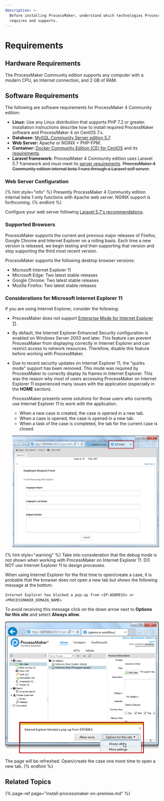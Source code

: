 ```yaml
---
description: >-
  Before installing ProcessMaker, understand which technologies ProcessMaker
  requires and supports.
---
```


# Requirements

## Hardware Requirements

The ProcessMaker Community edition supports any computer with a modern CPU, an Internet connection, and 2 GB of RAM.

## Software Requirements

The following are software requirements for ProcessMaker 4 Community edition:

* **Linux:** Use any Linux distribution that supports PHP 7.2 or greater. Installation instructions describe how to install required ProcessMaker software and ProcessMaker 4 on CentOS 7.x.
* **Database:** [MySQL Community Server edition 5.7](install-required-software.md#install-mysql-community-server-edition).
* **Web Server:** Apache or NGINX + PHP-FPM.
* **Container:** [Docker Community Edition \(CE\) for CentOS](https://docs.docker.com/install/linux/docker-ce/centos/) and its [requirements](https://docs.docker.com/install/linux/docker-ce/centos/#os-requirements).
* **Laravel framework:** ProcessMaker 4 Community edition uses Laravel 5.7 framework and must meet its [server requirements](https://laravel.com/docs/5.7/installation#server-requirements). ~~ProcessMaker 4 Community edition internal beta 1 runs through a Laravel self server.~~

### Web Server Configuration

{% hint style="info" %}
Presently ProcessMaker 4 Community edition internal beta 1 only functions with Apache web server. NGINX support is forthcoming.
{% endhint %}

Configure your web server following [Laravel 5.7's recommendations](https://laravel.com/docs/5.7/installation#web-server-configuration).

### Supported Browsers

ProcessMaker supports the current and previous major releases of Firefox, Google Chrome and Internet Explorer on a rolling basis. Each time a new version is released, we begin testing and then supporting that version and stop supporting the third most recent version.

 ProcessMaker supports the following desktop browser versions:

* Microsoft Internet Explorer 11
* Microsoft Edge:  Two latest stable releases
* Google Chrome:  Two latest stable releases
* Mozilla Firefox:  Two latest stable releases

### Considerations for Microsoft Internet Explorer 11

If you are using Internet Explorer, consider the following:

* ProcessMaker does not support [Enterprise Mode for Internet Explorer 11](https://docs.microsoft.com/en-us/internet-explorer/ie11-deploy-guide/enterprise-mode-overview-for-ie11).
* By default, the Internet Explorer Enhanced Security configuration is enabled on Windows Server 2003 and later. This feature can prevent ProcessMaker from displaying correctly in Internet Explorer and can restrict access to network resources. Therefore, disable this feature before working with ProcessMaker.
* Due to recent security updates on Internet Explorer 11, the "quirks mode" support has been removed. This mode was required by ProcessMaker to correctly display its frames in Internet Explorer. This was the reason why most of users accessing ProcessMaker on Internet Explorer 11 experienced many issues with the application \(especially in the **HOME** section\).

  ProcessMaker presents some solutions for those users who currently use Internet Explorer 11 to work with the application.

  * When a new case is created, the case is opened in a new tab.
  * When a case is opened, the case is opened in a new tab.
  * When a task of the case is completed, the tab for the current case is closed.

  ![](../.gitbook/assets/processmaker3_internetexplorer11_newtab.png) 

{% hint style="warning" %}
Take into consideration that the debug mode is not shown when working with ProcessMaker on Internet Explorer 11. DO NOT use Internet Explorer 11 to design processes.

When using Internet Explorer for the first time to open/create a case, it is probable that the browser does not open a new tab but shows the following message at the bottom:

`Internet Explorer has blocked a pop-up from <IP-ADDRESS> or <PROCESSMAKER_DOMAIN_NAME>`

To avoid receiving this message click on the down arrow next to **Options for this site** and select **Always allow**.

![](../.gitbook/assets/processmaker3_internetexplorer11_blockpopup.png) 

The page will be refreshed. Open/create the case one more time to open a new tab.
{% endhint %}

## Related Topics

{% page-ref page="install-processmaker-on-premise.md" %}

